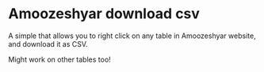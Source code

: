 # Amoozeshyar download csv
A simple that allows you to right click on any table in Amoozeshyar website, and download it as CSV.

Might work on other tables too!
